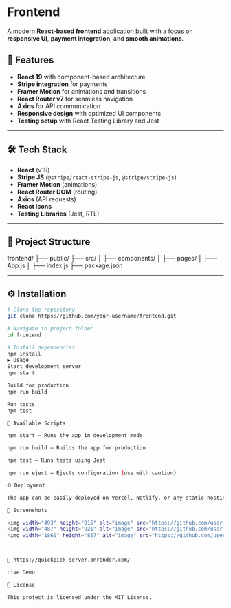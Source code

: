 # Frontend

A modern **React-based frontend** application built with a focus on **responsive UI**, **payment integration**, and **smooth animations**.

## 🚀 Features
- **React 19** with component-based architecture
- **Stripe integration** for payments
- **Framer Motion** for animations and transitions
- **React Router v7** for seamless navigation
- **Axios** for API communication
- **Responsive design** with optimized UI components
- **Testing setup** with React Testing Library and Jest

---

## 🛠️ Tech Stack
- **React** (v19)
- **Stripe JS** (`@stripe/react-stripe-js`, `@stripe/stripe-js`)
- **Framer Motion** (animations)
- **React Router DOM** (routing)
- **Axios** (API requests)
- **React Icons**
- **Testing Libraries** (Jest, RTL)

---

## 📂 Project Structure
frontend/
├── public/
├── src/
│ ├── components/
│ ├── pages/
│ ├── App.js
│ ├── index.js
├── package.json

---

## ⚙️ Installation

```bash
# Clone the repository
git clone https://github.com/your-username/frontend.git

# Navigate to project folder
cd frontend

# Install dependencies
npm install
▶️ Usage
Start development server
npm start

Build for production
npm run build

Run tests
npm test

🔑 Available Scripts

npm start – Runs the app in development mode

npm run build – Builds the app for production

npm test – Runs tests using Jest

npm run eject – Ejects configuration (use with caution)

🌐 Deployment

The app can be easily deployed on Vercel, Netlify, or any static hosting service.

📸 Screenshots

<img width="493" height="915" alt="image" src="https://github.com/user-attachments/assets/832b091e-d598-4271-bcb2-c3bd7b453e92" />
<img width="487" height="921" alt="image" src="https://github.com/user-attachments/assets/579c469b-bf2b-4115-8938-30d4128f0be4" />
<img width="1860" height="857" alt="image" src="https://github.com/user-attachments/assets/fe330c62-bf00-4c45-aab0-12835a88db19" />



🔗 https://quickpick-server.onrender.com/

Live Demo

📝 License

This project is licensed under the MIT License.
